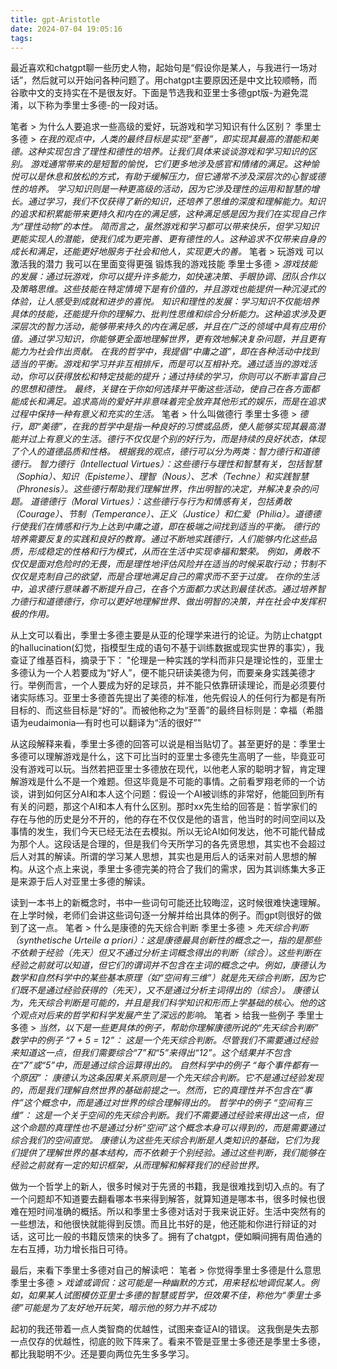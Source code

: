 ```yaml
---
title: gpt-Aristotle
date: 2024-07-04 19:05:16
tags:
---
```




最近喜欢和chatgpt聊一些历史人物，起始句是“假设你是某人，与我进行一场对话”，然后就可以开始问各种问题了。用chatgpt主要原因还是中文比较顺畅，而谷歌中文的支持实在不是很友好。下面是节选我和亚里士多德gpt版-为避免混淆，以下称为季里士多德-的一段对话。

笔者 > 为什么人要追求一些高级的爱好，玩游戏和学习知识有什么区别？
季里士多德 > *在我的观点中，人类的最终目标是实现“至善”，即实现其最高的潜能和美德。这种实现包含了理性和德性的培养。让我们具体来谈谈游戏和学习知识的区别。
游戏通常带来的是短暂的愉悦，它们更多地涉及感官和情绪的满足。这种愉悦可以是休息和放松的方式，有助于缓解压力，但它通常不涉及深层次的心智或德性的培养。
学习知识则是一种更高级的活动，因为它涉及理性的运用和智慧的增长。通过学习，我们不仅获得了新的知识，还培养了思维的深度和理解能力。知识的追求和积累能带来更持久和内在的满足感，这种满足感是因为我们在实现自己作为“理性动物”的本性。
简而言之，虽然游戏和学习都可以带来快乐，但学习知识更能实现人的潜能，使我们成为更完善、更有德性的人。这种追求不仅带来自身的成长和满足，还能更好地服务于社会和他人，实现更大的善。*
笔者 > 玩游戏 可以激活我的潜力 我可以在里面变得更强 锻炼我的游戏技能
季里士多德 > 
*游戏技能的发展：通过玩游戏，你可以提升许多能力，如快速决策、手眼协调、团队合作以及策略思维。这些技能在特定情境下是有价值的，并且游戏也能提供一种沉浸式的体验，让人感受到成就和进步的喜悦。
知识和理性的发展：学习知识不仅能培养具体的技能，还能提升你的理解力、批判性思维和综合分析能力。这种追求涉及更深层次的智力活动，能够带来持久的内在满足感，并且在广泛的领域中具有应用价值。通过学习知识，你能够更全面地理解世界，更有效地解决复杂问题，并且更有能力为社会作出贡献。
在我的哲学中，我提倡“中庸之道”，即在各种活动中找到适当的平衡。游戏和学习并非互相排斥，而是可以互相补充。通过适当的游戏活动，你可以获得放松和特定技能的提升；通过持续的学习，你则可以不断丰富自己的思想和德性。
最终，关键在于你如何选择并平衡这些活动，使自己在各方面都能成长和满足。追求高尚的爱好并非意味着完全放弃其他形式的娱乐，而是在追求过程中保持一种有意义和充实的生活。*
笔者 > 什么叫做德行
季里士多德 > *德行，即“美德”，在我的哲学中是指一种良好的习惯或品质，使人能够实现其最高潜能并过上有意义的生活。德行不仅仅是个别的好行为，而是持续的良好状态，体现了个人的道德品质和性格。
根据我的观点，德行可以分为两类：智力德行和道德德行。
智力德行（Intellectual Virtues）：这些德行与理性和智慧有关，包括智慧（Sophia）、知识（Episteme）、理智（Nous）、艺术（Techne）和实践智慧（Phronesis）。这些德行帮助我们理解世界，作出明智的决定，并解决复杂的问题。
道德德行（Moral Virtues）：这些德行与行为和情感有关，包括勇敢（Courage）、节制（Temperance）、正义（Justice）和仁爱（Philia）。道德德行使我们在情感和行为上达到中庸之道，即在极端之间找到适当的平衡。
德行的培养需要反复的实践和良好的教育。通过不断地实践德行，人们能够内化这些品质，形成稳定的性格和行为模式，从而在生活中实现幸福和繁荣。
例如，勇敢不仅仅是面对危险时的无畏，而是理性地评估风险并在适当的时候采取行动；节制不仅仅是克制自己的欲望，而是合理地满足自己的需求而不至于过度。
在你的生活中，追求德行意味着不断提升自己，在各个方面都力求达到最佳状态。通过培养智力德行和道德德行，你可以更好地理解世界、做出明智的决策，并在社会中发挥积极的作用。*


从上文可以看出，季里士多德主要是从亚的伦理学来进行的论证。为防止chatgpt的hallucination(幻觉，指模型生成的语句不基于训练数据或现实世界的事实），我查证了维基百科，摘录于下：
"伦理是一种实践的学科而非只是理论性的，亚里士多德认为一个人若要成为“好人”，便不能只研读美德为何，而要亲身实践美德才行。举例而言，一个人要成为好的足球员，并不能只依靠研读理论，而是必须要付诸实际练习。亚里士多德首先提出了美德的标准，他先假设人的任何行为都是有所目标的、而这些目标是“好的”。而被他称之为“至善”的最终目标则是：幸福（希腊语为eudaimonia—有时也可以翻译为“活的很好”"

从这段解释来看，季里士多德的回答可以说是相当贴切了。甚至更好的是：季里士多德可以理解游戏是什么，这下可比当时的亚里士多德先生高明了一些，毕竟亚可没有游戏可以玩。当然若把亚里士多德放在现代，以他老人家的聪明才智，肯定理解游戏是什么不是一个难题。但这毕竟是不可能的事情。之前看罗翔老师的一个访谈，讲到如何区分AI和本人这个问题：假设一个AI被训练的非常好，他能回到所有有关的问题，那这个AI和本人有什么区别。那时xx先生给的回答是：哲学家们的存在与他的历史是分不开的，他的存在不仅仅是他的语言，他当时的时间空间以及事情的发生，我们今天已经无法在去模拟。所以无论AI如何发达，他不可能代替成为那个人。这段话是合理的，但是我们今天所学习的各先贤思想，其实也不会超过后人对其的解读。所谓的学习某人思想，其实也是用后人的话来对前人思想的解构。从这个点上来说，季里士多德完美的符合了我们的需求，因为其训练集大多正是来源于后人对亚里士多德的解读。

读到一本书上的新概念时，书中一些词句可能还比较晦涩，这时候很难快速理解。在上学时候，老师们会讲这些词句逐一分解并给出具体的例子。而gpt则很好的做到了这一点。
笔者 > 什么是康德的先天综合判断
季里士多德 > *先天综合判断（synthetische Urteile a priori）：这是康德最具创新性的概念之一，指的是那些不依赖于经验（先天）但又不通过分析主词概念得出的判断（综合）。这些判断在经验之前就可以知道，但它们的谓词并不包含在主词的概念之中。例如，康德认为数学和自然科学中的某些基本原理（如“空间有三维”）就是先天综合判断，因为它们既不是通过经验获得的（先天），又不是通过分析主词得出的（综合）。
康德认为，先天综合判断是可能的，并且是我们科学知识和形而上学基础的核心。他的这个观点对后来的哲学和科学发展产生了深远的影响。*
笔者 > 给我一些例子
季里士多德 > *当然，以下是一些更具体的例子，帮助你理解康德所说的“先天综合判断”
数学中的例子
“7 + 5 = 12”：
这是一个先天综合判断。尽管我们不需要通过经验来知道这一点，但我们需要综合“7”和“5”来得出“12”。这个结果并不包含在“7”或“5”中，而是通过综合运算得出的。
自然科学中的例子
“每个事件都有一个原因”：
康德认为这条因果关系原则是一个先天综合判断。它不是通过经验发现的，而是我们理解自然世界的基础前提之一。然而，它的真理性并不包含在“事件”这个概念中，而是通过对世界的综合理解得出的。
哲学中的例子
“空间有三维”：
这是一个关于空间的先天综合判断。我们不需要通过经验来得出这一点，但这个命题的真理性也不是通过分析“空间”这个概念本身可以得到的，而是需要通过综合我们的空间直觉。
康德认为这些先天综合判断是人类知识的基础，它们为我们提供了理解世界的基本结构，而不依赖于个别经验。通过这些判断，我们能够在经验之前就有一定的知识框架，从而理解和解释我们的经验世界。*




做为一个哲学上的新人，很多时候对于先贤的书籍，我是很难找到切入点的。有了一个问题却不知道要去翻看哪本书来得到解答，就算知道是哪本书，很多时候也很难在短时间准确的概括。所以和季里士多德对话对于我来说正好。生活中突然有的一些想法，和他很快就能得到反馈。而且比书好的是，他还能和你进行辩证的对话，这可比一般的书籍反馈来的快多了。拥有了chatgpt，便如瞬间拥有周伯通的左右互搏，功力增长指日可待。



最后，来看下季里士多德对自己的解读吧：
笔者 > 你觉得季里士多德是什么意思
季里士多德 > *戏谑或调侃：这可能是一种幽默的方式，用来轻松地调侃某人。例如，如果某人试图模仿亚里士多德的智慧或哲学，但效果不佳，称他为“季里士多德”可能是为了友好地开玩笑，暗示他的努力并不成功*

起初的我还带着一点人类智商的优越性，试图来查证AI的错误。
这我倒是失去那一点仅存的优越性，彻底的败下阵来了。看来不管是亚里士多德还是季里士多德，都比我聪明不少。还是要向两位先生多多学习。

